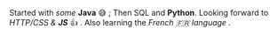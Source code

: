 Started with *some* **Java** :sweat_smile: ; Then SQL and **Python**. Looking forward to _HTTP/CSS & __JS___ :+1: . Also learning the _French :fr: language_ .
